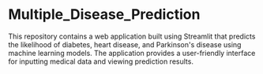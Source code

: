# Multiple_Disease_Prediction
This repository contains a web application built using Streamlit that predicts the likelihood of diabetes, heart disease, and Parkinson's disease using machine learning models. The application provides a user-friendly interface for inputting medical data and viewing prediction results.
